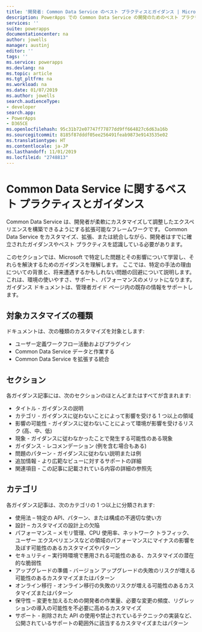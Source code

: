 ```yaml
---
title: '開発者: Common Data Service のベスト プラクティスとガイダンス | Microsoft Docs'
description: PowerApps での Common Data Service の開発のためのベスト プラクティスとガイダンス。
services: ''
suite: powerapps
documentationcenter: na
author: jowells
manager: austinj
editor: ''
tags: ''
ms.service: powerapps
ms.devlang: na
ms.topic: article
ms.tgt_pltfrm: na
ms.workload: na
ms.date: 01/07/2019
ms.author: jowells
search.audienceType:
- developer
search.app:
- PowerApps
- D365CE
ms.openlocfilehash: 95c31b72e07747f77877dd9ff664827c6d63a16b
ms.sourcegitcommit: 8185f87dddf05ee256491feab9873e9143535e02
ms.translationtype: HT
ms.contentlocale: ja-JP
ms.lasthandoff: 11/01/2019
ms.locfileid: "2748813"
---
```

# <a name="best-practices-and-guidance-for-the-common-data-service"></a>Common Data Service に関するベスト プラクティスとガイダンス

 Common Data Service は、開発者が柔軟にカスタマイズして調整したエクスペリエンスを構築できるようにする拡張可能なフレームワークです。 Common Data Service をカスタマイズ、拡張、または統合しながら、開発者はすでに確立されたガイダンスやベスト プラクティスを認識している必要があります。 

このセクションでは、Microsoft で特定した問題とその影響について学習し、それらを解決するためのガイダンスを理解します。 ここでは、特定の手法の理由についての背景と、将来遭遇するかもしれない問題の回避について説明します。 これは、環境の使いやすさ、サポート、パフォーマンスのメリットになります。 ガイダンス ドキュメントは、管理者ガイド ページ内の既存の情報をサポートします。

## <a name="targeted-customization-types"></a>対象カスタマイズの種類
ドキュメントは、次の種類のカスタマイズを対象とします:

- ユーザー定義ワークフロー活動およびプラグイン
- Common Data Service データと作業する
- Common Data Service を拡張する統合

## <a name="sections"></a>セクション
各ガイダンス記事には、次のセクションのほとんどまたはすべてが含まれます:

- タイトル - ガイダンスの説明
- カテゴリ - ガイダンスに従わないことによって影響を受ける 1 つ以上の領域
- 影響の可能性 - ガイダンスに従わないことによって環境が影響を受けるリスク (高、中、低)
- 現象 - ガイダンスに従わなかったことで発生する可能性のある現象
- ガイダンス - レコメンデーション (例を含む場合もある)
- 問題のパターン - ガイダンスに従わない説明または例
- 追加情報 - より広範なビューに対するサポートの詳細
- 関連項目 - この記事に記載されている内容の詳細の参照先

## <a name="categories"></a>カテゴリ
各ガイダンス記事は、次のカテゴリの 1 つ以上に分類されます:

- 使用法 – 特定の API、パターン、または構成の不適切な使い方
- 設計 – カスタマイズの設計上の欠陥
- パフォーマンス – メモリ管理、CPU 使用率、ネットワーク トラフィック、ユーザー エクスペリエンスなどの領域のパフォーマンスにマイナスの影響を及ぼす可能性のあるカスタマイズやパターン
- セキュリティ – 実行時環境で悪用される可能性のある、カスタマイズの潜在的な脆弱性
- アップグレードの準備 - バージョン アップグレードの失敗のリスクが増える可能性のあるカスタマイズまたはパターン
- オンライン移行 - オンライン移行の失敗のリスクが増える可能性のあるカスタマイズまたはパターン
- 保守性 – 変更を加えるための開発者の作業量、必要な変更の頻度、リグレッションの導入の可能性を不必要に高めるカスタマイズ
- サポート - 削除された API の使用や禁止されているテクニックの実装など、公開されているサポートの範囲外に該当するカスタマイズまたはパターン
